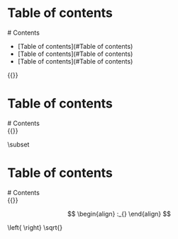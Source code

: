 # Table of contents
<div class='hidden'>
# Contents

- [Table of contents](#Table of contents)
- [Table of contents](#Table of contents)
- [Table of contents](#Table of contents)

</div>
{{<toc>}}

# Table of contents
<div class='hidden'>
# Contents

</div>
{{<toc>}}


\subset
# Table of contents
<div class='hidden'>
# Contents

</div>
{{<toc>}}

$$
 \begin{align}
  :_{}
 \end{align}
$$

\left{  \right} 
\sqrt{} 
